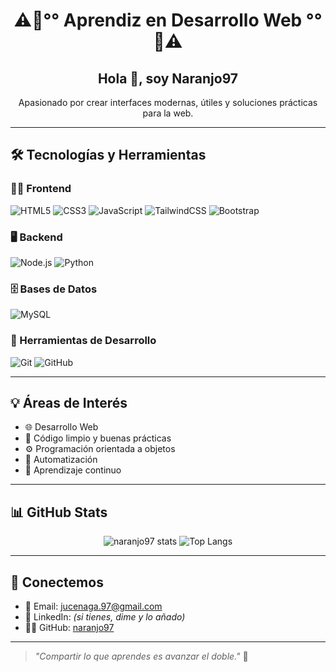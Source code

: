 <h1 align="center">⚠️🚧°° Aprendiz en Desarrollo Web °°🚧⚠️</h1>
<h2 align="center">Hola 👋, soy Naranjo97</h2>
<p align="center">Apasionado por crear interfaces modernas, útiles y soluciones prácticas para la web.</p>

---

## 🛠️ Tecnologías y Herramientas

### 👨‍💻 Frontend
![HTML5](https://img.shields.io/badge/HTML5-E34F26?style=flat&logo=html5&logoColor=white)
![CSS3](https://img.shields.io/badge/CSS3-1572B6?style=flat&logo=css3&logoColor=white)
![JavaScript](https://img.shields.io/badge/JavaScript-F7DF1E?style=flat&logo=javascript&logoColor=black)
![TailwindCSS](https://img.shields.io/badge/TailwindCSS-38B2AC?style=flat&logo=tailwind-css&logoColor=white)
![Bootstrap](https://img.shields.io/badge/Bootstrap-563D7C?style=flat&logo=bootstrap&logoColor=white)

### 🖥️ Backend
![Node.js](https://img.shields.io/badge/Node.js-339933?style=flat&logo=nodedotjs&logoColor=white)
![Python](https://img.shields.io/badge/Python-3776AB?style=flat&logo=python&logoColor=white)

### 🗄️ Bases de Datos
![MySQL](https://img.shields.io/badge/MySQL-4479A1?style=flat&logo=mysql&logoColor=white)

### 🧰 Herramientas de Desarrollo
![Git](https://img.shields.io/badge/Git-F05032?style=flat&logo=git&logoColor=white)
![GitHub](https://img.shields.io/badge/GitHub-181717?style=flat&logo=github&logoColor=white)


---

## 💡 Áreas de Interés

- 🌐 Desarrollo Web 
- 🎯 Código limpio y buenas prácticas
- ⚙️ Programación orientada a objetos
- 🧪 Automatización
- 🧠 Aprendizaje continuo
  

---

## 📊 GitHub Stats

<p align="center">
  <img src="https://github-readme-stats.vercel.app/api?username=naranjo97&show_icons=true&theme=tokyonight" alt="naranjo97 stats"/>
  <img src="https://github-readme-stats.vercel.app/api/top-langs/?username=naranjo97&layout=compact&theme=tokyonight" alt="Top Langs"/>
</p>

---

## 🤝 Conectemos

- 📧 Email: [jucenaga.97@gmail.com](mailto:jucenaga.97@gmail.com)
- 💼 LinkedIn: *(si tienes, dime y lo añado)*
- 🧑‍💻 GitHub: [naranjo97](https://github.com/naranjo97)

---

> *"Compartir lo que aprendes es avanzar el doble."* 🚀

  

